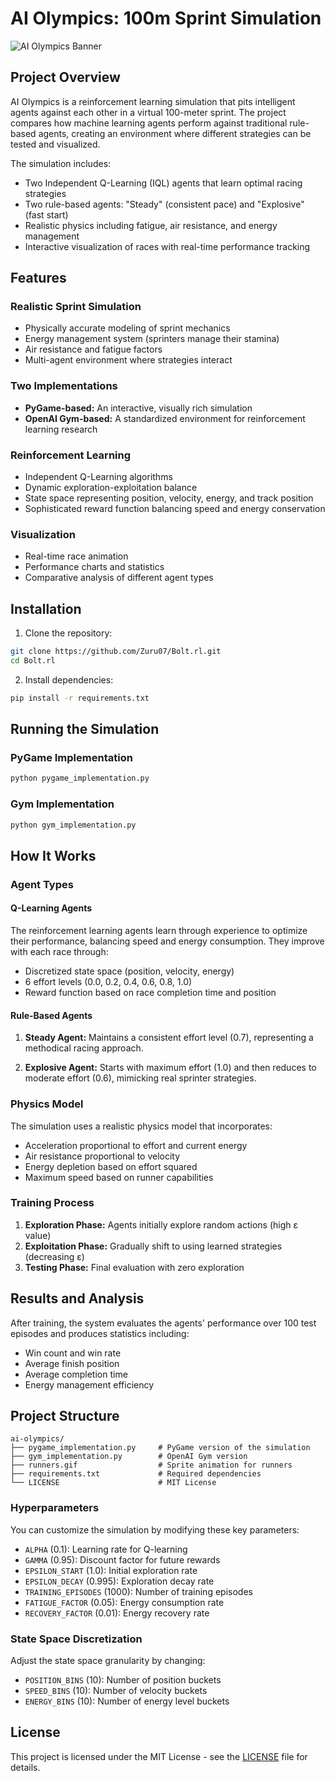 # AI Olympics: 100m Sprint Simulation

![AI Olympics Banner](https://github.com/username/ai-olympics/raw/main/docs/images/ai_olympics_banner.png)

## Project Overview

AI Olympics is a reinforcement learning simulation that pits intelligent agents against each other in a virtual 100-meter sprint. The project compares how machine learning agents perform against traditional rule-based agents, creating an environment where different strategies can be tested and visualized.

The simulation includes:
- Two Independent Q-Learning (IQL) agents that learn optimal racing strategies
- Two rule-based agents: "Steady" (consistent pace) and "Explosive" (fast start)
- Realistic physics including fatigue, air resistance, and energy management
- Interactive visualization of races with real-time performance tracking

## Features

### Realistic Sprint Simulation
- Physically accurate modeling of sprint mechanics
- Energy management system (sprinters manage their stamina)
- Air resistance and fatigue factors
- Multi-agent environment where strategies interact

### Two Implementations
- **PyGame-based:** An interactive, visually rich simulation
- **OpenAI Gym-based:** A standardized environment for reinforcement learning research

### Reinforcement Learning
- Independent Q-Learning algorithms
- Dynamic exploration-exploitation balance
- State space representing position, velocity, energy, and track position
- Sophisticated reward function balancing speed and energy conservation

### Visualization
- Real-time race animation
- Performance charts and statistics
- Comparative analysis of different agent types

## Installation

1. Clone the repository:
```bash
git clone https://github.com/Zuru07/Bolt.rl.git
cd Bolt.rl
```

2. Install dependencies:
```bash
pip install -r requirements.txt
```

## Running the Simulation

### PyGame Implementation
```bash
python pygame_implementation.py
```

### Gym Implementation
```bash
python gym_implementation.py
```

## How It Works

### Agent Types

#### Q-Learning Agents
The reinforcement learning agents learn through experience to optimize their performance, balancing speed and energy consumption. They improve with each race through:
- Discretized state space (position, velocity, energy)
- 6 effort levels (0.0, 0.2, 0.4, 0.6, 0.8, 1.0)
- Reward function based on race completion time and position

#### Rule-Based Agents

1. **Steady Agent:** Maintains a consistent effort level (0.7), representing a methodical racing approach.

2. **Explosive Agent:** Starts with maximum effort (1.0) and then reduces to moderate effort (0.6), mimicking real sprinter strategies.

### Physics Model

The simulation uses a realistic physics model that incorporates:
- Acceleration proportional to effort and current energy
- Air resistance proportional to velocity
- Energy depletion based on effort squared
- Maximum speed based on runner capabilities

### Training Process

1. **Exploration Phase:** Agents initially explore random actions (high ε value)
2. **Exploitation Phase:** Gradually shift to using learned strategies (decreasing ε)
3. **Testing Phase:** Final evaluation with zero exploration

## Results and Analysis

After training, the system evaluates the agents' performance over 100 test episodes and produces statistics including:
- Win count and win rate
- Average finish position
- Average completion time
- Energy management efficiency

## Project Structure

```
ai-olympics/
├── pygame_implementation.py     # PyGame version of the simulation
├── gym_implementation.py        # OpenAI Gym version
├── runners.gif                  # Sprite animation for runners
├── requirements.txt             # Required dependencies
└── LICENSE                      # MIT License
```

### Hyperparameters

You can customize the simulation by modifying these key parameters:

- `ALPHA` (0.1): Learning rate for Q-learning
- `GAMMA` (0.95): Discount factor for future rewards
- `EPSILON_START` (1.0): Initial exploration rate
- `EPSILON_DECAY` (0.995): Exploration decay rate
- `TRAINING_EPISODES` (1000): Number of training episodes
- `FATIGUE_FACTOR` (0.05): Energy consumption rate
- `RECOVERY_FACTOR` (0.01): Energy recovery rate

### State Space Discretization

Adjust the state space granularity by changing:
- `POSITION_BINS` (10): Number of position buckets
- `SPEED_BINS` (10): Number of velocity buckets
- `ENERGY_BINS` (10): Number of energy level buckets

## License

This project is licensed under the MIT License - see the [LICENSE](LICENSE) file for details.

